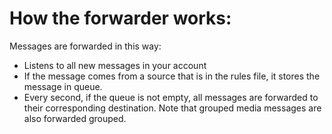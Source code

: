 # How the forwarder works:

Messages are forwarded in this way:
* Listens to all new messages in your account
* If the message comes from a source that is in the rules file, it stores the message in queue.
* Every second, if the queue is not empty, all messages are forwarded to their corresponding destination. Note that grouped media messages are also forwarded grouped.